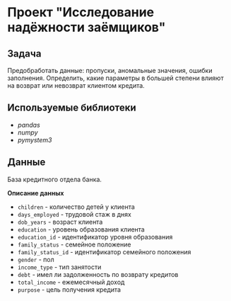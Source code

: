 # Проект "Исследование надёжности заёмщиков"

## Задача

Предобработать данные: пропуски, аномальные значения, ошибки заполнения. Определить, какие параметры в большей степени влияют на возврат или невозврат клиентом кредита.  

## Используемые библиотеки
- *pandas*
- *numpy*
- *pymystem3*

## Данные

База кредитного отдела банка.

**Описание данных**

- `children` - количество детей у клиента
- `days_employed` - трудовой стаж в днях
- `dob_years` - возраст клиента
- `education` - уровень образования клиента
- `education_id` - идентификатор уровня образования
- `family_status` - семейное положение
- `family_status_id` - идентификатор семейного положения
- `gender` - пол
- `income_type` - тип занятости
- `debt` - имел ли задолженность по возврату кредитов
- `total_income` - ежемесячный доход
- `purpose` - цель получения кредита